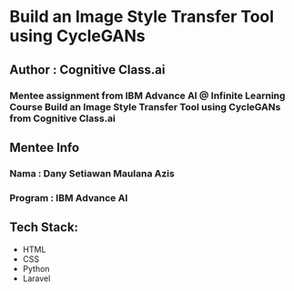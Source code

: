 # Build an Image Style Transfer Tool using CycleGANs

## Author : Cognitive Class.ai

### Mentee assignment from IBM Advance AI @ Infinite Learning Course Build an Image Style Transfer Tool using CycleGANs from Cognitive Class.ai

## Mentee Info
### Nama : Dany Setiawan Maulana Azis
### Program : IBM Advance AI

## Tech Stack:

* HTML 
* CSS
* Python 
* Laravel
